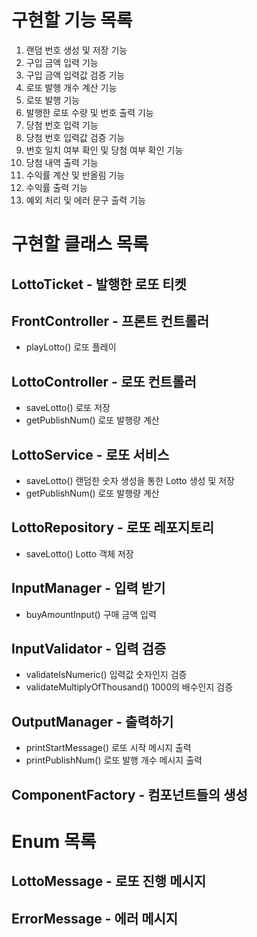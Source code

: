 # 구현할 기능 목록
1. 랜덤 번호 생성 및 저장 기능 
2. 구입 금액 입력 기능 
3. 구입 금액 입력값 검증 기능 
4. 로또 발행 개수 계산 기능
5. 로또 발행 기능 
6. 발행한 로또 수량 및 번호 출력 기능 
7. 당첨 번호 입력 기능 
8. 당첨 번호 입력값 검증 기능 
9. 번호 일치 여부 확인 및 당첨 여부 확인 기능 
10. 당첨 내역 출력 기능 
11. 수익률 계산 및 반올림 기능 
12. 수익률 출력 기능 
13. 예외 처리 및 에러 문구 출력 기능

# 구현할 클래스 목록
## LottoTicket - 발행한 로또 티켓

## FrontController - 프론트 컨트롤러
- playLotto() 로또 플레이

## LottoController - 로또 컨트롤러
- saveLotto() 로또 저장
- getPublishNum() 로또 발행량 계산

## LottoService - 로또 서비스
- saveLotto() 랜덤한 숫자 생성을 통한 Lotto 생성 및 저장
- getPublishNum() 로또 발행량 계산

## LottoRepository - 로또 레포지토리
- saveLotto() Lotto 객체 저장

## InputManager - 입력 받기
- buyAmountInput() 구매 금액 입력

## InputValidator - 입력 검증
- validateIsNumeric() 입력값 숫자인지 검증
- validateMultiplyOfThousand() 1000의 배수인지 검증

## OutputManager - 출력하기
- printStartMessage() 로또 시작 메시지 출력
- printPublishNum() 로또 발행 개수 메시지 출력

## ComponentFactory - 컴포넌트들의 생성

# Enum 목록
## LottoMessage - 로또 진행 메시지

## ErrorMessage - 에러 메시지

